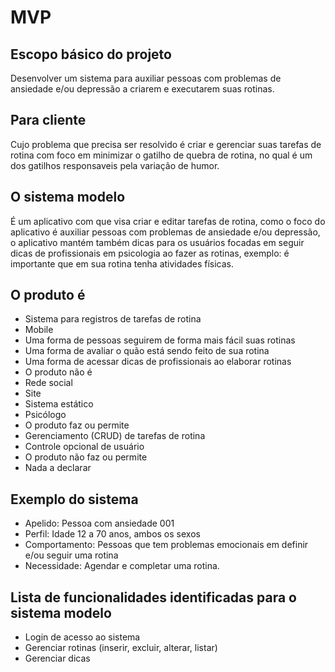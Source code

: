 # MVP

## Escopo básico do projeto
 Desenvolver um sistema para auxiliar pessoas com problemas de ansiedade e/ou depressão a criarem e executarem suas rotinas.
 
## Para cliente
Cujo problema que precisa ser resolvido é criar e gerenciar suas tarefas de rotina com foco em minimizar o gatilho de quebra de rotina, no qual é um dos gatilhos responsaveis pela variação de humor.

## O sistema modelo
É um aplicativo com que visa criar e editar tarefas de rotina, como o foco do aplicativo é auxiliar pessoas com problemas de ansiedade e/ou depressão, o aplicativo mantém também dicas para os usuários focadas em seguir dicas de profissionais em psicologia ao fazer as rotinas, exemplo: é importante que em sua rotina tenha atividades físicas.

## O produto é
- Sistema para registros de tarefas de rotina
- Mobile
- Uma forma de pessoas seguirem de forma mais fácil suas rotinas
- Uma forma de avaliar o quão está sendo feito de sua rotina
- Uma forma de acessar dicas de profissionais ao elaborar rotinas
- O produto não é
- Rede social
- Site
- Sistema estático
- Psicólogo
- O produto faz ou permite
- Gerenciamento (CRUD) de tarefas de rotina
- Controle opcional de usuário
- O produto não faz ou permite
- Nada a declarar

## Exemplo do sistema
- Apelido: Pessoa com ansiedade 001
- Perfil: Idade 12 a 70 anos, ambos os sexos 
- Comportamento: Pessoas que tem problemas emocionais em definir e/ou seguir uma rotina
- Necessidade: Agendar e completar uma rotina.

## Lista de funcionalidades identificadas para o sistema modelo
- Login de acesso ao sistema
- Gerenciar rotinas (inserir, excluir, alterar, listar)
- Gerenciar dicas
